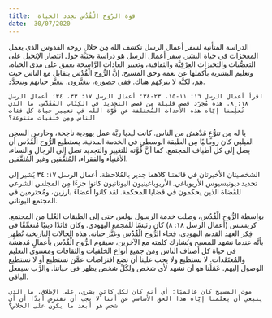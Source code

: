 ```yaml
---
title:  قوة الرُّوح الْقُدُس تجدد الحياة
date:  30/07/2020
---
```


الدراسة المتأنية لسفر أعمال الرسل تكشف الله مِن خلال روحه القدوس الذي يعمل المعجزات في حياة البشر. سفر أعمال الرسل هو دراسة بحثيَّة حول انتصار الإنجيل على التعصُّبات والتحيزات العِرْقِيَّة والثقافية، وتغيير العادات الرَّاسخة بعمق على مدى الحياة، وتعليم البشرية بأكملها عن نعمة وحق المسيح. إنَّ الرُّوح الْقُدُس يتقابل مع الناس حيث هم، لكنَّه لا يتركهم هناك. ففي حضوره، يتغيَّرون. تتغيَّر حياتهم وتتجدَّد.

`اقرأ أعمال الرسل ١٦: ١١-١٥، ٢٣-٣٤؛ أعمال الرسل ١٧: ٣٣، ٣٤؛ أعمال الرسل ١٨: ٨. هذه مُجرَّد قصص قليلة مِن قصص التجديد في الكِتَاب المُقَدَّس. ما الذي تُعلِّمنا إيَّاه هذه الأحداث المُختلفة عن قُوَّة الله في تغيير حياة كل فئات الناس ومِن خلفيات متنوعة؟`

يا له مِن تنوُّعٍ مُدْهش من الناس. كانت ليديا ربَّة عمل يهودية ناجحة، وحارس السجن الفيلبي كان رومانيًا مِن الطبقة الوسطى في الخدمة المدنية. يستطيع الرُّوح الْقُدُس أن يصل إلى كل أطياف المجتمع. كما أنَّ قُوَّته للتغيير والتجديد تصل إلى الرجال والنساء، الأغنياء والفقراء، المُثقَّفين وغير المُثقَّفين.

الشخصيتان الأخيرتان في قائمتنا كلاهما جدير بالمُلاحظة. أعمال الرسل ١٧: ٣٤ يُشير إلى تجديد ديونيسيوس الأريوباغي. الأريوباغينيون اليونانيون كانوا جزءًا مِن المجلس الشرعي للقُضاة الذين يحكمون في قضايا المحكمة. لقد كانوا أعضاءً بارزين، ومُحترمين في المجتمع اليوناني.

بواسطة الرُّوح الْقُدُس، وصلت خدمة الرسول بولس حتى إلى الطبقات العُليا مِن المجتمع. كريسبس (أعمال الرسل ١٨: ٨) كان رئيسًا للمجمع اليهودي. وكان قائدًا دينيًا مُتعمِّقًا في فِكر العهد القديم اليهودي، فجاء الرُّوح الْقُدُس وغيَّر حياته. هذه الحالات التاريخية تُظهِر بأنَّه عندما نشهد للمسيح ونُشارك كلمته مع الآخرين، سيقوم الرُّوح الْقُدُس بأعمالٍ مُدهشة في حياة كل أصناف الناس ومن جميع أنواع الخلفيات والثقافات ومستوى التعليم والمُعتَقَدات. لا نستطيع ولا يجب علينا أن نضع افتراضات عمَّن نستطيع أو لا نستطيع الوصول إليهم. عَمَلُنا هو أن نشهد لأي شخص ولِكُلِّ شخص يظهر في حياتنا. والرَّب سيفعل الباقي.

`موت المسيح كان عالميًا؛ أي أنه كان لكل كائنٍ بشري، على الإطلاق. ما الذي ينبغي أن يعلمنا إيَّاه هذا الحق الأساسي عن أننا لا يجب أن نفترض أبدًا أن أي شخص هو أبعد ما يكون على الخلاص؟`